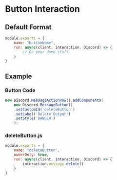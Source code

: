 # **Button Interaction**

## **Default Format**
```js
module.exports = {
    name: "buttonName",
    run: async(client, interaction, Discord) => {
        // Do your dumb stuff.
    }
}
```
## **Example**
### **Button Code**
```js
new Discord.MessageActionRow().addComponents(
    new Discord.MessageButton()
    .setCustomId('deleteButton')
    .setLabel('Delete Output')
    .setStyle('DANGER')
    );
```

### **deleteButton.js**
```js
module.exports = {
    name: "deleteButton",
    ownerOnly: true,
    run: async(client, interaction, Discord) => {
        interaction.message.delete()
    }
}
```